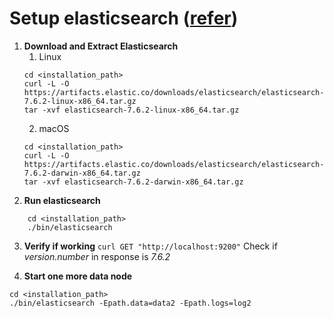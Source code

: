 # Setup elasticsearch ([refer](https://www.elastic.co/guide/en/elasticsearch/reference/current/getting-started-install.html#run-elasticsearch-local))
1. **Download and Extract Elasticsearch**
	1. Linux
	```
	cd <installation_path>
	curl -L -O https://artifacts.elastic.co/downloads/elasticsearch/elasticsearch-7.6.2-linux-x86_64.tar.gz
	tar -xvf elasticsearch-7.6.2-linux-x86_64.tar.gz
	```
	2. macOS
	```
	cd <installation_path>
	curl -L -O https://artifacts.elastic.co/downloads/elasticsearch/elasticsearch-7.6.2-darwin-x86_64.tar.gz
	tar -xvf elasticsearch-7.6.2-darwin-x86_64.tar.gz
	```
2. **Run elasticsearch**
```
	cd <installation_path>
	./bin/elasticsearch 
```
3. **Verify if working**
`curl GET "http://localhost:9200"`
Check if *version.number* in response is *7.6.2*

4. **Start one more data node**
```
cd <installation_path>
./bin/elasticsearch -Epath.data=data2 -Epath.logs=log2
```
